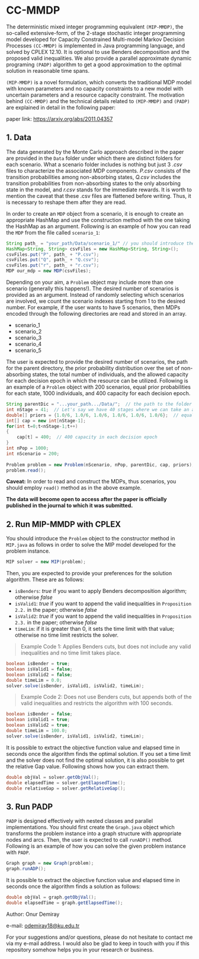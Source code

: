 # CC-MMDP

The deterministic mixed integer programming equivalent `(MIP-MMDP)`, the so-called extensive-form, of the 2-stage stochastic integer programming model developed for Capacity Constrained Multi-model Markov Decision Processes `(CC-MMDP)` is implemented in Java programming language, and solved by CPLEX 12.10. It is optional to use Benders decomposition and the proposed valid inequalities. We also provide a parallel approximate dynamic programing `(PADP)` algorithm to get a good approximation to the optimal solution in reasonable time spans.

`(MIP-MMDP)` is a novel formulation, which converts the traditional MDP model with known parameters and no capacity constraints to a new model with uncertain parameters and a resource capacity constraint. The motivation behind `(CC-MMDP)` and the technical details related to `(MIP-MMDP)` and `(PADP)` are explained in detail in the following paper:

paper link: https://arxiv.org/abs/2011.04357

## 1. Data

The data generated by the Monte Carlo approach described in the paper are provided in the `Data` folder under which there are distinct folders for each scenario. What a scenario folder includes is nothing but just 3 *.csv* files to characterize the associated MDP components. *P.csv* consists of the transition probabilities among non-absorbing states, *Q.csv* includes the transition probabilities from non-absorbing states to the only absorbing state in the model, and *r.csv* stands for the immediate rewards. It is worth to mention the caveat that these .csv files are flattened before writing. Thus, it is necessary to reshape them after they are read. 

In order to create an `MDP` object from a scenario, it is enough to create an appropriate HashMap and use the construction method with the one taking the HashMap as an argument. Following is an example of how you can read the `MDP` from the file called `scenario_1`:

```java
String path_ = "your_path/Data/scenario_1/" // you should introduce the specific path of the Data folder in your own local
HashMap<String, String> csvFiles = new HashMap<String, String>();
csvFiles.put("P", path_ + "P.csv");
csvFiles.put("Q", path_ + "Q.csv");
csvFiles.put("r", path_ + "r.csv");
MDP our_mdp = new MDP(csvFiles);
```

Depending on your aim, a `Problem` object may include more than one scenario (generally this happens!). The desired number of scenarios is provided as an argument. Instead of randomly selecting which scenarios are involved, we count the scenario indexes starting from 1 to the desired number. For example, if the user wants to have 5 scenarios, then MDPs encoded through the following directories are read and stored in an array.

- scenario_1
- scenario_2
- scenario_3
- scenario_4
- scenario_5

The user is expected to provide the desired number of scenarios, the path for the parent directory, the prior probability distribution over the set of non-absorbing states, the total number of individuals, and the allowed capacity for each decision epoch in which the resource can be utilized. Following is an example of a `Problem` object with 200 scenarios, equal prior probabilities for each state, 1000 individuals, and 400 capacity for each decision epoch.

```java
String parentDic = "...your_path.../Data/";  // the path to the folder which includes the scenario folders
int nStage = 41;  // Let's say we have 40 stages where we can take an action
double[] priors = {1.0/6, 1.0/6, 1.0/6, 1.0/6, 1.0/6, 1.0/6};  // equal prior probabilities
int[] cap = new int[nStage-1];
for(int t=0;t<nStage-1;t++)
{
    cap[t] = 400;  // 400 capacity in each decision epoch
}
int nPop = 1000;
int nScenario = 200;
		
Problem problem = new Problem(nScenario, nPop, parentDic, cap, priors);
problem.read();
```
**Caveat:** In order to read and construct the MDPs, thus scenarios, you should employ `read()` method as in the above example.

**The data will become open to access after the paper is officially published in the journal to which it was submitted.**

## 2. Run MIP-MMDP with CPLEX

You should introduce the `Problem` object to the constructor method in `MIP.java` as follows in order to solve the MIP model developed for the problem instance.

```java
MIP solver = new MIP(problem);
```
Then, you are expected to provide your preferences for the solution algorithm. These are as follows:

- `isBenders`: *true* if you want to apply Benders decomposition algorithm; otherwise *false*
- `isValid1`: *true* if you want to append the valid inequalities in `Proposition 2.2.` in the paper; otherwise *false*
- `isValid2`: *true* if you want to append the valid inequalities in `Proposition 2.3.` in the paper; otherwise *false*
- `timeLim`: if it is greater than 0, it sets the time limit with that value; otherwise no time limit restricts the solver.

> Example Code 1: Applies Benders cuts, but does not include any valid inequalities and no time limit takes place.

```java
boolean isBender = true;
boolean isValid1 = false;
boolean isValid2 = false;
double timeLim = 0.0;
solver.solve(isBender, isValid1, isValid2, timeLim);
```

> Example Code 2: Does not use Benders cuts, but appends both of the valid inequalities and restricts the algorithm with 100 seconds.
```java
boolean isBender = false;
boolean isValid1 = true;
boolean isValid2 = true;
double timeLim = 100.0;
solver.solve(isBender, isValid1, isValid2, timeLim);
```

It is possible to extract the objective function value and elapsed time in seconds once the algorithm finds the optimal solution. If you set a time limit and
the solver does not find the optimal solution, it is also possible to get the relative Gap value. Following shows how you can extract them.

```java
double objVal = solver.getObjVal();
double elapsedTime = solver.getElapsedTime();
double relativeGap = solver.getRelativeGap();
```

## 3. Run PADP

`PADP` is designed effectively with nested classes and parallel implementations. You should first create the `Graph.java` object which transforms the problem instance into a graph structure with appropriate nodes and arcs. Then, the user is expected to call `runADP()` method. Following is an example of how you
can solve the given problem instance with `PADP`.

```java
Graph graph = new Graph(problem);
graph.runADP();
```

It is possible to extract the objective function value and elapsed time in seconds once the algorithm finds a solution as follows:

```java
double objVal = graph.getObjVal();
double elapsedTime = graph.getElapsedTime();
```

Author: Onur Demiray

e-mail: odemiray18@ku.edu.tr

For your suggestions and/or questions, please do not hesitate to contact me via my e-mail address. I would also be glad to keep in touch with you if this repository
somehow helps you in your research or business.

